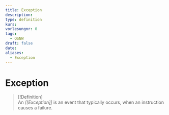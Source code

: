 ```yaml
---
title: Exception
description: 
type: definition
kurs: 
vorlesungnr: 0
tags:
  - OSNW
draft: false
date: 
aliases:
  - Exception
---
```

# Exception

> [!Definition]  
> An *[[Exception]]* is an event that typically occurs, when an instruction causes a failure.